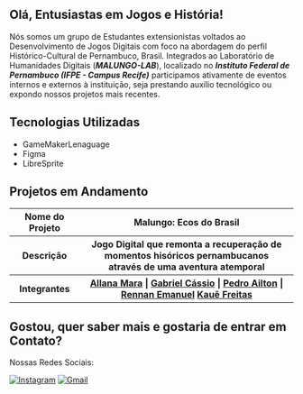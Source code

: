 ## Olá, Entusiastas em Jogos e História!

Nós somos um grupo de Estudantes extensionistas voltados ao Desenvolvimento de Jogos Digitais com foco na abordagem do perfil Histórico-Cultural de Pernambuco, Brasil. Integrados ao Laboratório de Humanidades Digitais (***MALUNGO-LAB***), localizado no ***Instituto Federal de Pernambuco (IFPE - Campus Recife)*** participamos ativamente de eventos internos e externos à instituição, seja prestando auxílio tecnológico ou expondo nossos projetos mais recentes.

## Tecnologias Utilizadas

- GameMakerLenaguage
- Figma
- LibreSprite

## Projetos em Andamento
<table>
  <tbody>
    <tr>
       <th scope="row">Nome do Projeto</th>
       <th>Malungo: Ecos do Brasil</th>
    </tr>
    <tr>
      <th scope="row">Descrição</th>
      <th>Jogo Digital que remonta a recuperação de momentos hisóricos pernambucanos <br> através de uma aventura atemporal</th>
    </tr>
    <tr>
      <th scope="row">Integrantes</th>
      <th>
        <a href="https://www.instagram.com/allana_bilar?igsh=MW4zdWk3eXNkbnkzcA==">Allana Mara</a> |
        <a href="https://www.instagram.com/gab.calcium?igsh=OXA1ZzFrOW52eXJs">Gabriel Cássio</a> |
        <a href="https://www.instagram.com/pedro_alvescc?igsh=Z204OGpqZ3ZwbHVo">Pedro Ailton</a> |
        <a href="https://www.instagram.com/rennan_em?igsh=MzV3MHdmYWxtc3U1">Rennan Emanuel</a>
        <a href="https://www.instagram.com/k_k4ue/">Kauê Freitas</a>
      </th>
    </tr>
  </tbody>
</table>

## Gostou, quer saber mais e gostaria de entrar em Contato?

<p>Nossas Redes Sociais:</p>

[![Instagram](https://img.icons8.com/?size=100&id=Xy10Jcu1L2Su&format=png&color=000000)](https://www.instagram.com/malungogame?igsh=MWk4MWtiem9jdHFzZw==)
[![Gmail](https://img.icons8.com/?size=100&id=P7UIlhbpWzZm&format=png&color=000000)](mailto:contato.malungogames@gmail.com)
